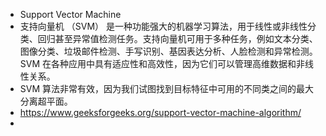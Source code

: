 - Support Vector Machine
- 支持向量机 （SVM） 是一种功能强大的机器学习算法，用于线性或非线性分类、回归甚至异常值检测任务。支持向量机可用于多种任务，例如文本分类、图像分类、垃圾邮件检测、手写识别、基因表达分析、人脸检测和异常检测。SVM 在各种应用中具有适应性和高效性，因为它们可以管理高维数据和非线性关系。
- SVM 算法非常有效，因为我们试图找到目标特征中可用的不同类之间的最大分离超平面。
- https://www.geeksforgeeks.org/support-vector-machine-algorithm/
-